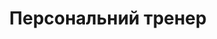---
title: Персональний тренер
image: '/image/coaches/Yarina.png'
education: Освіта
educationDesc: сумду, медичний інститут, факультет фізичної терапії, ерготерапії та спортивної медицини.
achievement: здобутки
achievementDesc: 4-кратна золота та 3-кратно срiбна призерка з чемпіонату з сучасних танців. 3-кратна золота та 2-кратна призерка з легкої атлетики на чемпіонаті україни. тренерський стаж 2 роки.
---